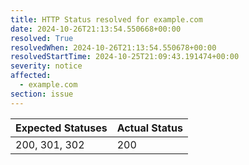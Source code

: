 ```yaml
---
title: HTTP Status resolved for example.com
date: 2024-10-26T21:13:54.550668+00:00
resolved: True
resolvedWhen: 2024-10-26T21:13:54.550678+00:00
resolvedStartTime: 2024-10-25T21:09:43.191474+00:00
severity: notice
affected:
  - example.com
section: issue
---
```


| Expected Statuses | Actual Status  |
|-------------------|----------------|
| 200, 301, 302 | 200 |
